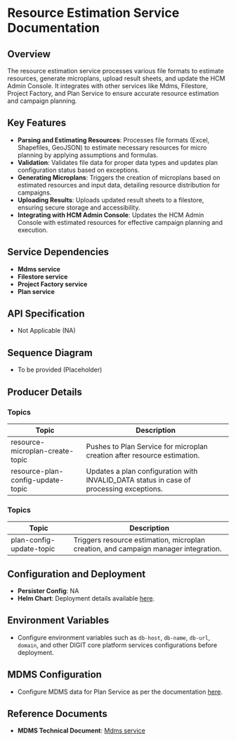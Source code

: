 # Resource Estimation Service Documentation

## Overview

The resource estimation service processes various file formats to estimate resources, generate microplans, upload result sheets, and update the HCM Admin Console. It integrates with other services like Mdms, Filestore, Project Factory, and Plan Service to ensure accurate resource estimation and campaign planning.

## Key Features

- **Parsing and Estimating Resources**: Processes file formats (Excel, Shapefiles, GeoJSON) to estimate necessary resources for micro planning by applying assumptions and formulas.
- **Validation**: Validates file data for proper data types and updates plan configuration status based on exceptions.
- **Generating Microplans**: Triggers the creation of microplans based on estimated resources and input data, detailing resource distribution for campaigns.
- **Uploading Results**: Uploads updated result sheets to a filestore, ensuring secure storage and accessibility.
- **Integrating with HCM Admin Console**: Updates the HCM Admin Console with estimated resources for effective campaign planning and execution.

## Service Dependencies

- **Mdms service**
- **Filestore service**
- **Project Factory service**
- **Plan service**

## API Specification

- Not Applicable (NA)

## Sequence Diagram

- To be provided (Placeholder)

## Producer Details

### Topics

| Topic                          | Description                                                             |
|--------------------------------|-------------------------------------------------------------------------|
| resource-microplan-create-topic | Pushes to Plan Service for microplan creation after resource estimation. |
| resource-plan-config-update-topic | Updates a plan configuration with INVALID_DATA status in case of processing exceptions. |

### Topics

| Topic                     | Description                                                            |
|---------------------------|------------------------------------------------------------------------|
| plan-config-update-topic  | Triggers resource estimation, microplan creation, and campaign manager integration. |

## Configuration and Deployment

- **Persister Config**: NA
- **Helm Chart**: Deployment details available [here](https://github.com/egovernments/DIGIT-DevOps/tree/unified-env/deploy-as-code/helm/charts/health-services/resource-estimation-service).

## Environment Variables

- Configure environment variables such as `db-host`, `db-name`, `db-url`, `domain`, and other DIGIT core platform services configurations before deployment.

## MDMS Configuration

- Configure MDMS data for Plan Service as per the documentation [here](https://github.com/egovernments/egov-mdms-data/tree/UNIFIED-QA/data/mz/health/hcm-microplanning).

## Reference Documents

- **MDMS Technical Document**: [Mdms service](https://core.digit.org/platform/core-services/mdms-master-data-management-service)

